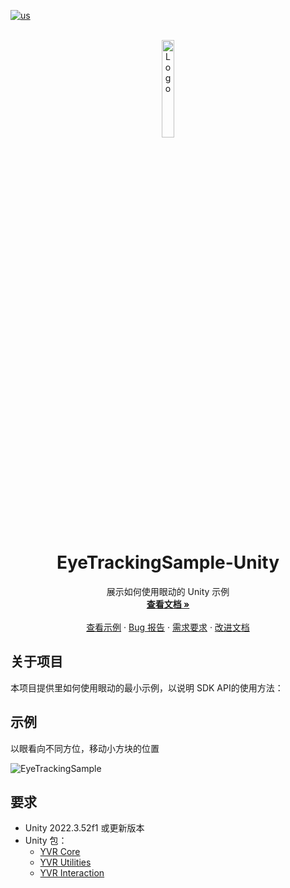 [![us](https://img.shields.io/badge/lang-us-red.svg)](./README.md)

<!-- PROJECT LOGO -->
<br />
<div align="center">
  <a href="https://github.com/PlayForDreamDevelopers/DeviceSample-Unity">
    <img src="https://www.pfdm.cn/en/static/img/logo.2b1b07e.png" alt="Logo" width="20%">
  </a>

  <h1 align="center">EyeTrackingSample-Unity </h1>

  <p align="center">
    展示如何使用眼动的 Unity 示例
    <br />
    <a href="https://developer.pfdm.cn/yvrdoc/unity_CN/Documentation_CN~/MultiModalInteraction/EyeTracking.html"><strong>查看文档 »</strong></a>
    <br />
    <br />
    <a href="https://github.com/PlayForDreamDevelopers/EyeTrackingSample-Unity#示例">查看示例</a>
    &middot;
    <a href="https://github.com/PlayForDreamDevelopers/EyeTrackingSample-Unity/issues/new?template=bug_report.yml">Bug 报告</a>
    &middot;
    <a href="https://github.com/PlayForDreamDevelopers/EyeTrackingSample-Unity/issues/new?template=feature_request.yml">需求要求</a>
    &middot;
    <a href="https://github.com/PlayForDreamDevelopers/EyeTrackingSample-Unity/issues/new?template=documentation_update.yml">改进文档</a>
  </p>
</div>

## 关于项目

本项目提供里如何使用眼动的最小示例，以说明 SDK API的使用方法：

## 示例

以眼看向不同方位，移动小方块的位置

![EyeTrackingSample](https://github.com/user-attachments/assets/3639db05-eadf-427c-96b8-4064fd0fe472)


## 要求

-   Unity 2022.3.52f1 或更新版本
-   Unity 包：
    -   [YVR Core](https://github.com/PlayForDreamDevelopers/com.yvr.core-mirror)
    -   [YVR Utilities](https://github.com/PlayForDreamDevelopers/com.yvr.Utilities-mirror)
    -   [YVR Interaction](https://github.com/PlayForDreamDevelopers/com.yvr.interaction-mirror)
